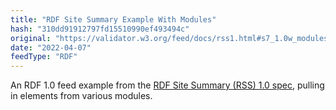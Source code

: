 ```yaml
---
title: "RDF Site Summary Example With Modules"
hash: "310dd91912797fd15510990ef493494c"
original: "https://validator.w3.org/feed/docs/rss1.html#s7_1.0w_modules"
date: "2022-04-07"
feedType: "RDF"
---
```


An RDF 1.0 feed example from the [RDF Site Summary (RSS) 1.0 spec](https://validator.w3.org/feed/docs/rss1.html), pulling in elements from various modules.
